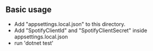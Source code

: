 ## Basic usage

- Add "appsettings.local.json" to this directory.
- Add "SpotifyClientId" and "SpotifyClientSecret" inside appsettings.local.json
- run 'dotnet test'

